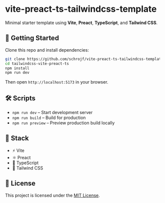 # vite-preact-ts-tailwindcss-template

Minimal starter template using **Vite**, **Preact**, **TypeScript**, and **Tailwind CSS**.

## 🚀 Getting Started

Clone this repo and install dependencies:

```bash
git clone https://github.com/schrojf/vite-preact-ts-tailwindcss-template.git
cd tailwindcss-vite-preact-ts
npm install
npm run dev
```

Then open `http://localhost:5173` in your browser.

## 🛠 Scripts

- `npm run dev` – Start development server
- `npm run build` – Build for production
- `npm run preview` – Preview production build locally

## 📁 Stack

- ⚡ Vite
- ⚛️ Preact
- 🧠 TypeScript
- 🎨 Tailwind CSS

## 📝 License

This project is licensed under the [MIT License](https://choosealicense.com/licenses/mit/).
